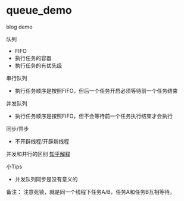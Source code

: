 # queue_demo
blog demo

队列
- FIFO
- 执行任务的容器
- 执行任务的有优先级

串行队列
- 执行任务顺序是按照FIFO，但后一个任务开启必须等待前一个任务结束

并发队列
- 执行任务顺序是按照FIFO，但不会等待前一个任务执行结束才会执行

同步/异步
- 不开辟线程/开辟新线程

并发和并行的区别
[知乎解释](https://www.zhihu.com/question/33515481)

小Tips
- 并发队列同步是没有意义的

备注：
注意死锁，就是同一个线程下任务A/B，任务A和任务B互相等待。

